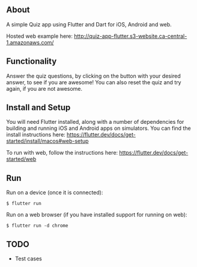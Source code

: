 ## About

A simple Quiz app using Flutter and Dart for iOS, Android and web.

Hosted web example here: http://quiz-app-flutter.s3-website.ca-central-1.amazonaws.com/

## Functionality

Answer the quiz questions, by clicking on the button with your desired answer, to see if you are awesome! You can also reset the quiz and try again, if you are not awesome.

## Install and Setup

You will need Flutter installed, along with a number of dependencies for building and running iOS and Android apps on simulators. You can find the install instructions here: https://flutter.dev/docs/get-started/install/macos#web-setup

To run with web, follow the instructions here: https://flutter.dev/docs/get-started/web

## Run

Run on a device (once it is connected):

    $ flutter run

Run on a web browser (if you have installed support for running on web):

    $ flutter run -d chrome

## TODO

- Test cases
